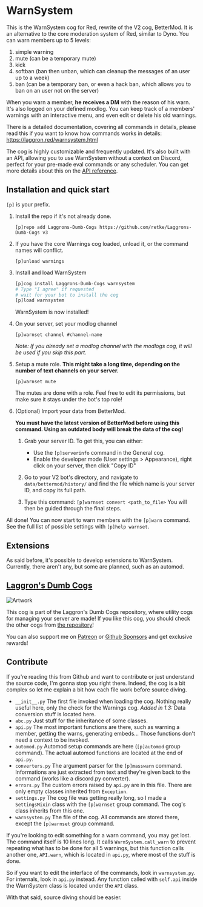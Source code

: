 # WarnSystem

This is the WarnSystem cog for Red, rewrite of the V2 cog, BetterMod. It is an alternative to the core moderation system of Red, similar to Dyno. You can warn members up to 5 levels:
1. simple warning
2. mute (can be a temporary mute)
3. kick
4. softban (ban then unban, which can cleanup the messages of an user up to a week)
5. ban (can be a temporary ban, or even a hack ban, which allows you to ban on an user not on the server)

When you warn a member, **he receives a DM** with the reason of his warn. It's also logged on your defined modlog. You can keep track of a members' warnings with an interactive menu, and even edit or delete his old warnings.

There is a detailed documentation, covering all commands in details, please read this if you want to know how commands works in details: https://laggron.red/warnsystem.html

The cog is highly customizable and frequently updated. It's also built with an API, allowing you to use WarnSystem without a context on Discord, perfect for your pre-made eval commands or any scheduler. You can get more details about this on the [API reference](https://laggron.red/warnsystem-api.html).

## Installation and quick start

`[p]` is your prefix.

1.  Install the repo if it's not already done.
    ```
    [p]repo add Laggrons-Dumb-Cogs https://github.com/retke/Laggrons-Dumb-Cogs v3
    ```

2.  If you have the core Warnings cog loaded, unload it, or the command names will conflict.
    ```
    [p]unload warnings
    ```

3.  Install and load WarnSystem
    ```py
    [p]cog install Laggrons-Dumb-Cogs warnsystem
    # Type "I agree" if requested
    # wait for your bot to install the cog
    [p]load warnsystem
    ```
    WarnSystem is now installed!

4.  On your server, set your modlog channel
    ```
    [p]warnset channel #channel-name
    ```
    *Note: If you already set a modlog channel with the modlogs cog, it will be used if you skip this part.*

5.  Setup a mute role. **This might take a long time, depending on the number of text channels on your server.**
    ```
    [p]warnset mute
    ```
    The mutes are done with a role. Feel free to edit its permissions, but make sure it stays under the bot's top role!

6.  (Optional) Import your data from BetterMod.

    **You must have the latest version of BetterMod before using this command. Using an outdated body will break the data of the cog!**

    1.  Grab your server ID. To get this, you can either:
        -   Use the `[p]serverinfo` command in the General cog.
        -   Enable the developer mode (User settings > Appearance), right click on your server, then click  "Copy ID"
    
    2.  Go to your V2 bot's directory, and navigate to `data/bettermod/history/` and find the file which name is your server ID, and copy its full path.

    3.  Type this command: `[p]warnset convert <path_to_file>`
        You will then be guided through the final steps.

All done! You can now start to warn members with the `[p]warn` command.
See the full list of possible settings with `[p]help warnset`.

## Extensions

As said before, it's possible to develop extensions to WarnSystem. Currently, there aren't any, but some are planned, such as an automod.

## [Laggron's Dumb Cogs](https://github.com/retke/Laggrons-Dumb-Cogs)

![Artwork](https://github.com/retke/Laggrons-Dumb-Cogs/blob/master/.github/RESSOURCES/BANNERS/Base_banner.png)

This cog is part of the Laggron's Dumb Cogs repository, where utility cogs for managing your server are made!
If you like this cog, you should check the other cogs from [the repository](https://github.com/retke/Laggrons-Dumb-Cogs)!

You can also support me on [Patreon](https://patreon.com/retke) or [Github Sponsors](https://github.com/sponsors/retke/card) and get exclusive rewards!

## Contribute

If you're reading this from Github and want to contribute or just understand the source code, I'm gonna stop you right there. Indeed, the cog is a bit complex so let me explain a bit how each file work before source diving.

- `__init__.py` The first file invoked when loading the cog. Nothing really useful here, only the check for the Warnings cog. *Added in 1.3:* Data conversion stuff is located here.
- `abc.py` Just stuff for the inheritance of some classes.
- `api.py` The most important functions are there, such as warning a member, getting the warns, generating embeds... Those functions don't need a context to be invoked.
- `automod.py` Automod setup commands are here (`[p]automod` group command). The actual automod functions are located at the end of `api.py`.
- `converters.py` The argument parser for the `[p]masswarn` command. Informations are just extracted from text and they're given back to the command (works like a discord.py converter).
- `errors.py` The custom errors raised by `api.py` are in this file. There are only empty classes inherited from `Exception`.
- `settings.py` The cog file was getting really long, so I made a `SettingsMixin` class with the `[p]warnset` group command. The cog's class inherits from this one.
- `warnsystem.py` The file of the cog. All commands are stored there, except the `[p]warnset` group command.

If you're looking to edit something for a warn command, you may get lost. The command itself is 10 lines long. It calls `WarnSystem.call_warn` to prevent repeating what has to be done for all 5 warnings, but this function calls another one, `API.warn`, which is located in `api.py`, where most of the stuff is done.

So if you want to edit the interface of the commands, look in `warnsystem.py`. For internals, look in `api.py` instead. Any function called with `self.api` inside the WarnSystem class is located under the `API` class.

With that said, source diving should be easier.
